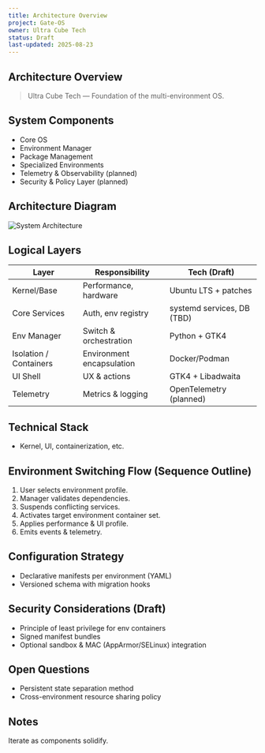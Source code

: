```yaml
---
title: Architecture Overview
project: Gate-OS
owner: Ultra Cube Tech
status: Draft
last-updated: 2025-08-23
---
```


## Architecture Overview

> Ultra Cube Tech — Foundation of the multi-environment OS.

## System Components

- Core OS
- Environment Manager
- Package Management
- Specialized Environments
- Telemetry & Observability (planned)
- Security & Policy Layer (planned)

## Architecture Diagram
![System Architecture](../../project-template/assets/system-architecture.png)

## Logical Layers

| Layer | Responsibility | Tech (Draft) |
|-------|----------------|--------------|
| Kernel/Base | Performance, hardware | Ubuntu LTS + patches |
| Core Services | Auth, env registry | systemd services, DB (TBD) |
| Env Manager | Switch & orchestration | Python + GTK4 |
| Isolation / Containers | Environment encapsulation | Docker/Podman |
| UI Shell | UX & actions | GTK4 + Libadwaita |
| Telemetry | Metrics & logging | OpenTelemetry (planned) |

## Technical Stack

- Kernel, UI, containerization, etc.

## Environment Switching Flow (Sequence Outline)

1. User selects environment profile.
2. Manager validates dependencies.
3. Suspends conflicting services.
4. Activates target environment container set.
5. Applies performance & UI profile.
6. Emits events & telemetry.

## Configuration Strategy

- Declarative manifests per environment (YAML)
- Versioned schema with migration hooks

## Security Considerations (Draft)

- Principle of least privilege for env containers
- Signed manifest bundles
- Optional sandbox & MAC (AppArmor/SELinux) integration

## Open Questions

- Persistent state separation method
- Cross-environment resource sharing policy

## Notes

Iterate as components solidify.
